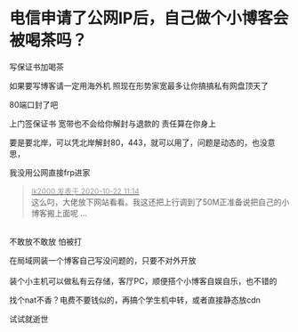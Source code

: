 # 电信申请了公网IP后，自己做个小博客会被喝茶吗？


写保证书加喝茶

如果要写博客请一定用海外机 照现在形势家宽最多让你搞搞私有网盘顶天了

80端口封了吧

<img src="static/image/smiley/default/lol.gif" smilieid="12" border="0" alt="" />上门签保证书 宽带也不会给你解封与退款的 责任算在你身上<img id="aimg_k0e51" onclick="zoom(this, this.src, 0, 0, 0)" class="zoom" src="https://cdn.jsdelivr.net/gh/hishis/forum-master/public/images/patch.gif" onmouseover="img_onmouseoverfunc(this)" onload="thumbImg(this)" border="0" alt="" />

要是要北岸，可以凭北岸解封80，443，就可以用了，问题是动态的，也没意思，

我没用公网直接frp进家

<div class="quote"><blockquote><font size="2"><a href="https://www.hostloc.com/forum.php?mod=redirect&amp;goto=findpost&amp;pid=9335120&amp;ptid=757078" target="_blank"><font color="#999999">lk2000 发表于 2020-10-22 11:14</font></a></font><br />
这么叼，大佬放下网站看看。我这还把上行调到了50M正准备说把自己的小博客搬上面呢 ...</blockquote></div><br />
不敢放不敢放 怕被打

在局域网装一个博客自己写没问题的，只要不对外开放<br />
<br />
装个小主机可以做私有云存储，客厅PC，顺便搭个小博客自娱自乐，也不错的

找个nat不香？电费不要钱似的，再搞个学生机中转，或者直接静态放cdn

试试就逝世
